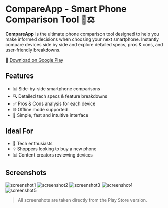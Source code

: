# CompareApp - Smart Phone Comparison Tool 📱⚖️

**CompareApp** is the ultimate phone comparison tool designed to help you make informed decisions when choosing your next smartphone. Instantly compare devices side by side and explore detailed specs, pros & cons, and user-friendly breakdowns.

📲 [Download on Google Play](https://play.google.com/store/apps/details?id=com.bonjour.compare_app)

## Features

- 📊 Side-by-side smartphone comparisons  
- 🔍 Detailed tech specs & feature breakdowns  
- ✅ Pros & Cons analysis for each device  
- 🌐 Offline mode supported  
- 🧠 Simple, fast and intuitive interface

## Ideal For

- 📱 Tech enthusiasts
- 💡 Shoppers looking to buy a new phone
- 📊 Content creators reviewing devices

## Screenshots

![screenshot1](screenshots/1.png)
![screenshot2](screenshots/2.png)
![screenshot3](screenshots/3.png)
![screenshot4](screenshots/4.png)
![screenshot5](screenshots/5.png)

> All screenshots are taken directly from the Play Store version.
